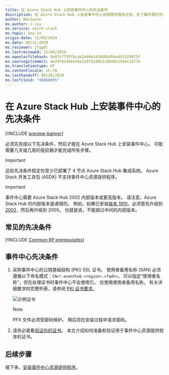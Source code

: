 ```yaml
---
title: 在 Azure Stack Hub 上安装事件中心的先决条件
description: 在 Azure Stack Hub 上安装事件中心资源提供程序之前，先了解所需的先决条件。
author: WenJason
ms.author: v-jay
ms.service: azure-stack
ms.topic: how-to
origin.date: 12/09/2019
ms.date: 08/31/2020
ms.reviewer: jfggdl
ms.lastreviewed: 12/09/2019
ms.openlocfilehash: 9a87cf735f6cab2e99e5458d8b4bbe451529475f
ms.sourcegitcommit: 4e2d781466e54e228fd1dbb3c0b80a1564c2bf7b
ms.translationtype: HT
ms.contentlocale: zh-CN
ms.lasthandoff: 08/26/2020
ms.locfileid: "88868095"
---
```

# <a name="prerequisites-for-installing-event-hubs-on-azure-stack-hub"></a>在 Azure Stack Hub 上安装事件中心的先决条件

[!INCLUDE [preview-banner](../includes/event-hubs-preview.md)]

必须先完成以下先决条件，然后才能在 Azure Stack Hub 上安装事件中心。 可能需要几天或几周的提前期才能完成所有步骤。

> [!IMPORTANT]
> 这些先决条件假定你至少已部署了 4 节点 Azure Stack Hub 集成系统。 Azure Stack 开发工具包 (ASDK) 不支持事件中心资源提供程序。

> [!IMPORTANT]
> 事件中心需要 Azure Stack Hub 2002 内部版本或更高版本。 请注意，Azure Stack Hub 的内部版本是递增的。 例如，如果已安装[版本 1910](./release-notes.md?view=azs-1910#1910-build-reference)，必须首先升级到 [2002](./release-notes.md?view=azs-2002#2002-build-reference)，然后再升级到 2005。 也就是说，不能跳过中间的内部版本。

## <a name="common-prerequisites"></a>常见的先决条件

[!INCLUDE [Common RP prerequisites](../includes/marketplace-resource-provider-prerequisites.md)]

## <a name="event-hubs-prerequisites"></a>事件中心先决条件

1. 采购事件中心的公钥基础结构 (PKI) SSL 证书。 使用者备用名称 (SAN) 必须遵循以下命名模式：`CN=*.eventhub.<region>.<fqdn>`。 可以指定“使用者名称”，但在处理证书时事件中心不会使用它。 仅使用使用者备用名称。 有关详细要求的完整列表，请参阅 [PKI 证书要求](azure-stack-pki-certs.md)。  

   ![示例证书](media/event-hubs-rp-prerequisites/certificate-example.png)

   > [!NOTE]
   > PFX 文件必须受密码保护。 稍后将在安装过程中请求密码。

2. 请务必查看[验证你的证书](azure-stack-validate-pki-certs.md)。 本文介绍如何准备和验证用于事件中心资源提供程序的证书。 

## <a name="next-steps"></a>后续步骤

接下来，[安装事件中心资源提供程序](event-hubs-rp-install.md)。
